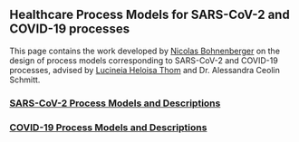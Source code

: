 ## Healthcare Process Models for SARS-CoV-2 and COVID-19 processes

This page contains the work developed by [Nicolas Bohnenberger](https://github.com/Berger-DM/) on the design of process models corresponding to SARS-CoV-2 and COVID-19 processes, advised by [Lucineia Heloisa Thom](https://www.inf.ufrgs.br/~lucineia/) and Dr. Alessandra Ceolin Schmitt.

### [SARS-CoV-2 Process Models and Descriptions](https://github.com/Berger-DM/SARS-CoV-2-and-COVID-19-Process-Models/tree/gh-pages/SARS-CoV-2%20Process%20Models/README.md)

### [COVID-19 Process Models and Descriptions](https://github.com/Berger-DM/SARS-CoV-2-COVID-19-Models/blob/gh-pages/COVID-19%20Process%20Models/README.md)
